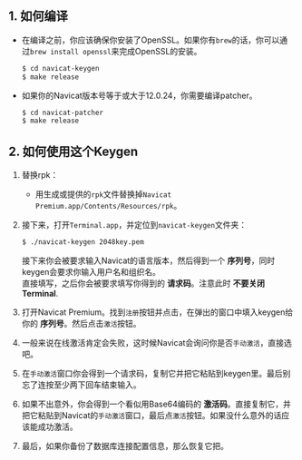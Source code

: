## 1. 如何编译

  * 在编译之前，你应该确保你安装了OpenSSL。如果你有`brew`的话，你可以通过`brew install openssl`来完成OpenSSL的安装。

    ```bash
    $ cd navicat-keygen
    $ make release
    ```

  * 如果你的Navicat版本号等于或大于12.0.24，你需要编译patcher。

    ```bash
    $ cd navicat-patcher
    $ make release
    ```

## 2. 如何使用这个Keygen

  1. 替换rpk：

       * 用生成或提供的`rpk`文件替换掉`Navicat Premium.app/Contents/Resources/rpk`。

  2. 接下来，打开`Terminal.app`，并定位到`navicat-keygen`文件夹：

     ```bash
     $ ./navicat-keygen 2048key.pem
     ```

     接下来你会被要求输入Navicat的语言版本，然后得到一个 __序列号__，同时keygen会要求你输入用户名和组织名。  
     直接填写，之后你会被要求填写你得到的 __请求码__。注意此时 __不要关闭Terminal__.

  5. 打开Navicat Premium。找到`注册`按钮并点击，在弹出的窗口中填入keygen给你的 __序列号__。然后点击`激活`按钮。

  6. 一般来说在线激活肯定会失败，这时候Navicat会询问你是否`手动激活`，直接选吧。

  7. 在`手动激活`窗口你会得到一个请求码，复制它并把它粘贴到keygen里。最后别忘了连按至少两下回车结束输入。

  8. 如果不出意外，你会得到一个看似用Base64编码的 __激活码__。直接复制它，并把它粘贴到Navicat的`手动激活`窗口，最后点`激活`按钮。如果没什么意外的话应该能成功激活。

  9. 最后，如果你备份了数据库连接配置信息，那么恢复它把。
